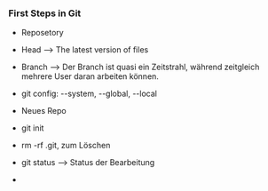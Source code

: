 ### First Steps in Git
- Reposetory
- Head --> The latest version of files
- Branch --> Der Branch ist quasi ein Zeitstrahl, während zeitgleich mehrere User daran arbeiten können.
- git config: --system, --global, --local

- Neues Repo
- git init
- rm -rf .git, zum Löschen
- git status --> Status der Bearbeitung
- 
